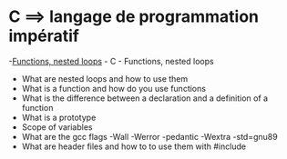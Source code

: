 # C ==> langage de programmation impératif
-[Functions, nested loops](https://github.com/samdaphbynet/holbertonschool-low_level_programming/tree/master/functions_nested_loops) - C - Functions, nested loops<br/>
- What are nested loops and how to use them
- What is a function and how do you use functions
- What is the difference between a declaration and a definition of a function
- What is a prototype
- Scope of variables
- What are the gcc flags -Wall -Werror -pedantic -Wextra -std=gnu89
- What are header files and how to to use them with #include
